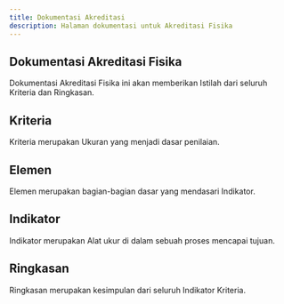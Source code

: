 ```yaml
--- 
title: Dokumentasi Akreditasi
description: Halaman dokumentasi untuk Akreditasi Fisika
--- 
```


## Dokumentasi Akreditasi Fisika
Dokumentasi Akreditasi Fisika ini akan memberikan Istilah dari seluruh Kriteria dan Ringkasan.

## Kriteria 
Kriteria merupakan Ukuran yang menjadi dasar penilaian.

## Elemen
Elemen merupakan bagian-bagian dasar yang mendasari Indikator.

## Indikator
Indikator merupakan Alat ukur di dalam sebuah proses mencapai tujuan.

## Ringkasan
Ringkasan merupakan kesimpulan dari seluruh Indikator Kriteria.
